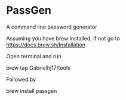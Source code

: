 # PassGen
A command line password generator

Assuming you have brew installed, if not go to https://docs.brew.sh/Installation

Open terminal and run

brew tap Gabrielhj17/tools

Followed by 

brew install passgen
